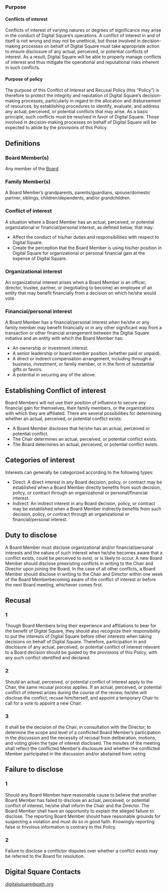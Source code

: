 ### Purpose

#### Conflicts of interest

Conflicts of interest of varying natures or degrees of significance may
arise in the conduct of Digital Square’s operations. A conflict of
interest in and of itself is not wrong and may not be unethical, but
those involved in decision-making processes on behalf of Digital Square
must take appropriate action to ensure disclosure of any actual,
perceived, or potential conflicts of interest. As a result, Digital
Square will be able to properly manage conflicts of interest and thus
mitigate the operational and reputational risks inherent in such
conflicts.

#### Purpose of policy

The purpose of this Conflict of Interest and Recusal Policy (this
“Policy”) is therefore to protect the integrity and reputation of
Digital Square’s decision-making processes, particularly in regard to
the allocation and disbursement of resources, by establishing procedures
to identify, evaluate, and address any actual, perceived, or potential
conflicts that may arise. As a basic principle, such conflicts must be
resolved in favor of Digital Square. Those involved in decision-making
processes on behalf of Digital Square will be expected to abide by the
provisions of this Policy.

## Definitions

### Board Member(s)

Any member of the
<a href="Board" class="wikilink" title="Board">Board</a>.

### Family Member(s)

A Board Member’s grandparents, parents/guardians, spouse/domestic
partner, siblings, children/dependents, and/or grandchildren.

### Conflict of interest

A situation where a Board Member has an actual, perceived, or potential
organizational or financial/personal interest, as defined below, that
may:

- Affect the conduct of his/her duties and responsibilities with respect
  to Digital Square.
- Create the perception that the Board Member is using his/her position
  in Digital Square for organizational or personal financial gain at the
  expense of Digital Square.

### Organizational interest

An organizational interest arises when a Board Member is an officer,
director, trustee, partner, or (negotiating to become) an employee of an
entity that may benefit financially from a decision on which he/she
would vote.

### Financial/personal interest

A Board Member has a financial/personal interest when he/she or any
family member may benefit financially or in any other significant way
from a transaction or other financial arrangement between the Digital
Square initiative and an entity with which the Board Member has:

- An ownership or investment interest.
- A senior leadership or board member position (whether paid or unpaid).
- A direct or indirect compensation arrangement, including through a
  business, investment, or family member, or in the form of substantial
  gifts or favors.
- A potential in securing any of the above.

## Establishing Conflict of interest

Board Members will not use their position of influence to secure any
financial gain for themselves, their family members, or the
organizations with which they are affiliated. There are several
possibilities for determining whether an actual, perceived, or potential
conflict exists:

- A Board Member discloses that he/she has an actual, perceived or
  potential conflict.
- The Chair determines an actual, perceived, or potential conflict
  exists.
- The Board determines an actual, perceived, or potential conflict
  exists.

## Categories of interest

Interests can generally be categorized according to the following types:

- Direct: A direct interest in any Board decision, policy, or contract
  may be established when a Board Member directly benefits from such
  decision, policy, or contract through an organizational or
  personal/financial interest.
- Indirect: An indirect interest in any Board decision, policy, or
  contract may be established when a Board Member indirectly benefits
  from such decision, policy, or contract through an organizational or
  financial/personal interest.

## Duty to disclose

A Board Member must disclose organizational and/or financial/personal
interests and the nature of such interest when he/she becomes aware that
a conflict exists, could be perceived to exist, or is likely to occur. A
new Board Member should disclose preexisting conflicts in writing to the
Chair and Director upon joining the Board. In the case of all other
conflicts, a Board Member should disclose in writing to the Chair and
Director within one week of the Board Memberbecoming aware of the
conflict of interest or before the next Board meeting, whichever comes
first.

## Recusal

### 1

Though Board Members bring their experience and affiliations to bear for
the benefit of Digital Square, they should also recognize their
responsibility to put the interests of Digital Square before other
interests when taking decisions on behalf of Digital Square. Therefore,
participation in and disclosure of any actual, perceived, or potential
conflict of interest relevant to a Board decision should be guided by
the provisions of this Policy, with any such conflict identified and
declared.

### 2

Should an actual, perceived, or potential conflict of interest apply to
the Chair, the same recusal process applies. If an actual, perceived, or
potential conflict of interest arises during the course of the review,
he/she will disclose the conflict, recuse him/herself, and appoint a
temporary Chair to call for a vote to appoint a new Chair.

### 3

It shall be the decision of the Chair, in consultation with the
Director, to determine the scope and level of a conflicted Board
Member’s participation in the discussion and the necessity of recusal
from deliberation, motions, and voting given the type of interest
disclosed. The minutes of the meeting shall reflect the conflicted
Member’s disclosure and whether the conflicted Member participated in
the discussion and/or abstained from voting

## Failure to disclose

### 1

Should any Board Member have reasonable cause to believe that another
Board Member has failed to disclose an actual, perceived, or potential
conflict of interest, he/she shall inform the Chair and the Director.
The Board Member shall have an opportunity to explain the alleged
failure to disclose. The reporting Board Member should have reasonable
grounds for suspecting a violation and must do so in good faith.
Knowingly reporting false or frivolous information is contrary to this
Policy.

### 2

Failure to disclose a conflictor disputes over whether a conflict exists
may be referred to the Board for resolution.

## Digital Square Contacts

digitalsquare@path.org
